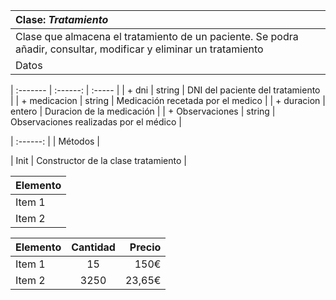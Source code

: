 | Clase: *Tratamiento* |
| :------- |
| Clase que almacena el tratamiento de un paciente. Se podra añadir, consultar, modificar y eliminar un tratamiento |
| Datos |

| :------- | :------: | :----- |
| + dni   | string | DNI del paciente del tratamiento |
| + medicacion | string | Medicación recetada por el medico |
| + duracion | entero | Duracion de la medicación |
| + Observaciones | string | Observaciones realizadas por el médico |

| :------: |
| Métodos |

| Init | Constructor de la clase tratamiento |

| Elemento |
| :------- |
| Item 1   |
| Item 2   |

| Elemento | Cantidad | Precio |
| :------- | :------: | -----: |
| Item 1   | 15       | 150€   |
| Item 2   | 3250     | 23,65€ |
